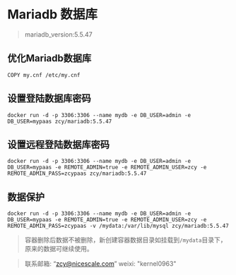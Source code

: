 # Mariadb 数据库

> mariadb_version:5.5.47

## 优化Mariadb数据库

`COPY my.cnf /etc/my.cnf`

## 设置登陆数据库密码

`docker run -d -p 3306:3306 --name mydb -e DB_USER=admin -e DB_USER=mypaas zcy/mariadb:5.5.47`

## 设置远程登陆数据库密码

`docker run -d -p 3306:3306 --name mydb -e DB_USER=admin -e DB_USER=mypaas -e REMOTE_ADMIN=true -e REMOTE_ADMIN_USER=zcy -e REMOTE_ADMIN_PASS=zcypaas zcy/mariadb:5.5.47`

## 数据保护

`docker run -d -p 3306:3306 --name mydb -e DB_USER=admin -e DB_USER=mypaas -e REMOTE_ADMIN=true -e REMOTE_ADMIN_USER=zcy -e REMOTE_ADMIN_PASS=zcypaas -v /mydata:/var/lib/mysql zcy/mariadb:5.5.47`

> 容器删除后数据不被删除，新创建容器数据目录如挂载到`/mydata`目录下，原来的数据可继续使用。

> 联系邮箱: “zcy@nicescale.com”  weixi: "kernel0963"